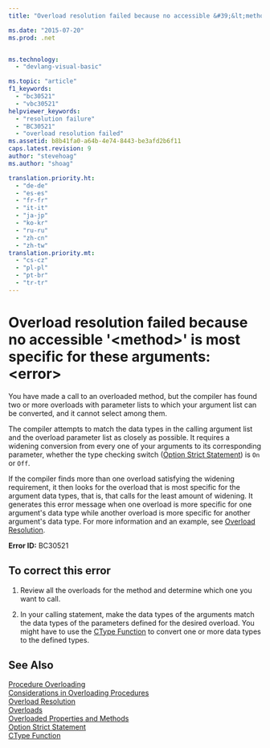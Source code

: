```yaml
---
title: "Overload resolution failed because no accessible &#39;&lt;method&gt;&#39; is most specific for these arguments:&lt;error&gt; | Microsoft Docs"

ms.date: "2015-07-20"
ms.prod: .net


ms.technology: 
  - "devlang-visual-basic"

ms.topic: "article"
f1_keywords: 
  - "bc30521"
  - "vbc30521"
helpviewer_keywords: 
  - "resolution failure"
  - "BC30521"
  - "overload resolution failed"
ms.assetid: b8b41fa0-a64b-4e74-8443-be3afd2b6f11
caps.latest.revision: 9
author: "stevehoag"
ms.author: "shoag"

translation.priority.ht: 
  - "de-de"
  - "es-es"
  - "fr-fr"
  - "it-it"
  - "ja-jp"
  - "ko-kr"
  - "ru-ru"
  - "zh-cn"
  - "zh-tw"
translation.priority.mt: 
  - "cs-cz"
  - "pl-pl"
  - "pt-br"
  - "tr-tr"
---
```

# Overload resolution failed because no accessible &#39;&lt;method&gt;&#39; is most specific for these arguments:&lt;error&gt;
You have made a call to an overloaded method, but the compiler has found two or more overloads with parameter lists to which your argument list can be converted, and it cannot select among them.  
  
 The compiler attempts to match the data types in the calling argument list and the overload parameter list as closely as possible. It requires a widening conversion from every one of your arguments to its corresponding parameter, whether the type checking switch ([Option Strict Statement](../../visual-basic/language-reference/statements/option-strict-statement.md)) is `On` or `Off`.  
  
 If the compiler finds more than one overload satisfying the widening requirement, it then looks for the overload that is most specific for the argument data types, that is, that calls for the least amount of widening. It generates this error message when one overload is more specific for one argument's data type while another overload is more specific for another argument's data type. For more information and an example, see [Overload Resolution](../../visual-basic/programming-guide/language-features/procedures/overload-resolution.md).  
  
 **Error ID:** BC30521  
  
## To correct this error  
  
1.  Review all the overloads for the method and determine which one you want to call.  
  
2.  In your calling statement, make the data types of the arguments match the data types of the parameters defined for the desired overload. You might have to use the [CType Function](../../visual-basic/language-reference/functions/ctype-function.md) to convert one or more data types to the defined types.  
  
## See Also  
 [Procedure Overloading](../../visual-basic/programming-guide/language-features/procedures/procedure-overloading.md)   
 [Considerations in Overloading Procedures](../../visual-basic/programming-guide/language-features/procedures/considerations-in-overloading-procedures.md)   
 [Overload Resolution](../../visual-basic/programming-guide/language-features/procedures/overload-resolution.md)   
 [Overloads](../../visual-basic/language-reference/modifiers/overloads.md)   
 [Overloaded Properties and Methods](../../visual-basic/programming-guide/language-features/objects-and-classes/overloaded-properties-and-methods.md)   
 [Option Strict Statement](../../visual-basic/language-reference/statements/option-strict-statement.md)   
 [CType Function](../../visual-basic/language-reference/functions/ctype-function.md)